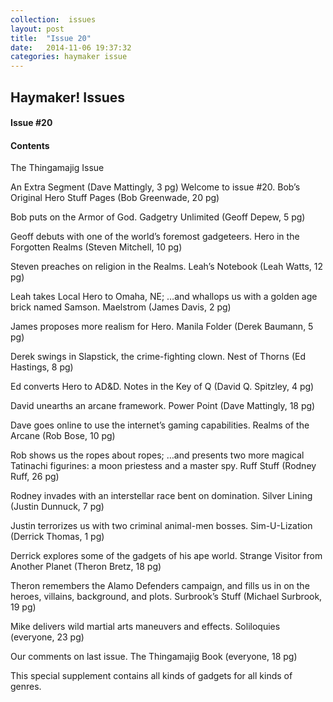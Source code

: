 ```yaml
---
collection:  issues
layout: post
title:  "Issue 20"
date:   2014-11-06 19:37:32
categories: haymaker issue
---
```


<h2>Haymaker! Issues</h2>

<h4>Issue #20</h4>

<h4>Contents</h4>

The Thingamajig Issue

An Extra Segment (Dave Mattingly, 3 pg)
Welcome to issue #20.
Bob’s Original Hero Stuff Pages (Bob Greenwade, 20 pg)

Bob puts on the Armor of God.
Gadgetry Unlimited (Geoff Depew, 5 pg)

Geoff debuts with one of the world’s foremost gadgeteers.
Hero in the Forgotten Realms (Steven Mitchell, 10 pg)

Steven preaches on religion in the Realms.
Leah’s Notebook (Leah Watts, 12 pg)

Leah takes Local Hero to Omaha, NE;
…and whallops us with a golden age brick named Samson.
Maelstrom (James Davis, 2 pg)

James proposes more realism for Hero.
Manila Folder (Derek Baumann, 5 pg)

Derek swings in Slapstick, the crime-fighting clown.
Nest of Thorns (Ed Hastings, 8 pg)

Ed converts Hero to AD&D.
Notes in the Key of Q (David Q. Spitzley, 4 pg)

David unearths an arcane framework.
Power Point (Dave Mattingly, 18 pg)

Dave goes online to use the internet’s gaming capabilities.
Realms of the Arcane (Rob Bose, 10 pg)

Rob shows us the ropes about ropes;
…and presents two more magical Tatinachi figurines: a moon priestess and a master spy.
Ruff Stuff (Rodney Ruff, 26 pg)

Rodney invades with an interstellar race bent on domination.
Silver Lining (Justin Dunnuck, 7 pg)

Justin terrorizes us with two criminal animal-men bosses.
Sim-U-Lization (Derrick Thomas, 1 pg)

Derrick explores some of the gadgets of his ape world.
Strange Visitor from Another Planet (Theron Bretz, 18 pg)

Theron remembers the Alamo Defenders campaign, and fills us in on the heroes, villains, background, and plots.
Surbrook’s Stuff (Michael Surbrook, 19 pg)

Mike delivers wild martial arts maneuvers and effects.
Soliloquies (everyone, 23 pg)

Our comments on last issue.
The Thingamajig Book (everyone, 18 pg)

This special supplement contains all kinds of gadgets for all kinds of genres.